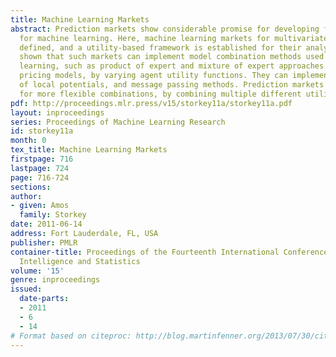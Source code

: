 ```yaml
---
title: Machine Learning Markets
abstract: Prediction markets show considerable promise for developing flexible mechanisms
  for machine learning. Here, machine learning markets for multivariate systems are
  defined, and a utility-based framework is established for their analysis. It is
  shown that such markets can implement model combination methods used in machine
  learning, such as product of expert and mixture of expert approaches as equilibrium
  pricing models, by varying agent utility functions. They can implement models composed
  of local potentials, and message passing methods. Prediction markets also allow
  for more flexible combinations, by combining multiple different utility functions.  [pdf]
pdf: http://proceedings.mlr.press/v15/storkey11a/storkey11a.pdf
layout: inproceedings
series: Proceedings of Machine Learning Research
id: storkey11a
month: 0
tex_title: Machine Learning Markets
firstpage: 716
lastpage: 724
page: 716-724
sections: 
author:
- given: Amos
  family: Storkey
date: 2011-06-14
address: Fort Lauderdale, FL, USA
publisher: PMLR
container-title: Proceedings of the Fourteenth International Conference on Artificial
  Intelligence and Statistics
volume: '15'
genre: inproceedings
issued:
  date-parts:
  - 2011
  - 6
  - 14
# Format based on citeproc: http://blog.martinfenner.org/2013/07/30/citeproc-yaml-for-bibliographies/
---
```

